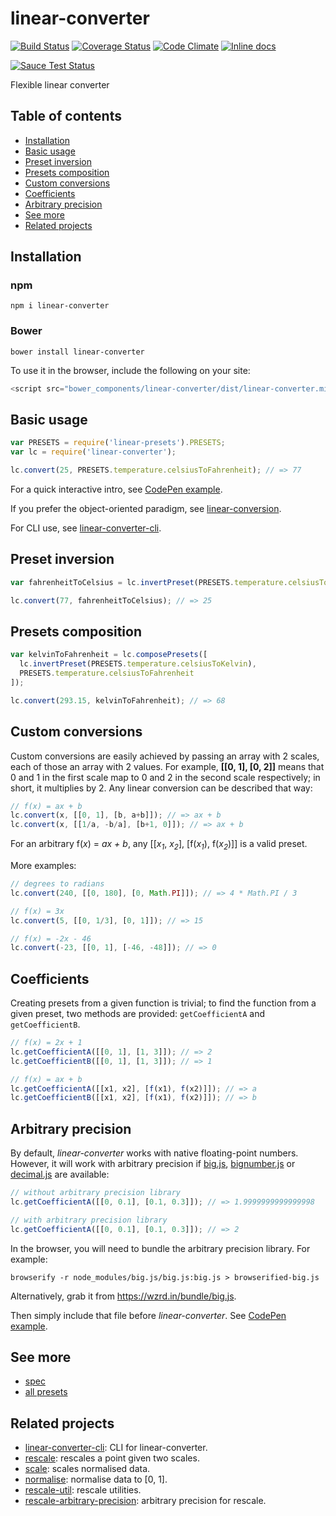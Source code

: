 # linear-converter

[![Build Status](https://travis-ci.org/javiercejudo/linear-converter.svg)](https://travis-ci.org/javiercejudo/linear-converter)
[![Coverage Status](https://coveralls.io/repos/javiercejudo/linear-converter/badge.svg?branch=master)](https://coveralls.io/r/javiercejudo/linear-converter?branch=master)
[![Code Climate](https://codeclimate.com/github/javiercejudo/linear-converter/badges/gpa.svg)](https://codeclimate.com/github/javiercejudo/linear-converter)
[![Inline docs](http://inch-ci.org/github/javiercejudo/linear-converter.svg?branch=master)](http://inch-ci.org/github/javiercejudo/linear-converter)

[![Sauce Test Status](https://saucelabs.com/browser-matrix/linear-converter.svg)](https://saucelabs.com/u/linear-converter)

Flexible linear converter

## Table of contents

- [Installation](#installation)
- [Basic usage](#basic-usage)
- [Preset inversion](#preset-inversion)
- [Presets composition](#presets-composition)
- [Custom conversions](#custom-conversions)
- [Coefficients](#coefficients)
- [Arbitrary precision](#arbitrary-precision)
- [See more](#see-more)
- [Related projects](#related-projects)

## Installation

### npm

    npm i linear-converter

### Bower

    bower install linear-converter

To use it in the browser, include the following on your site:

```js
<script src="bower_components/linear-converter/dist/linear-converter.min.js"></script>
```

## Basic usage

```js
var PRESETS = require('linear-presets').PRESETS;
var lc = require('linear-converter');

lc.convert(25, PRESETS.temperature.celsiusToFahrenheit); // => 77
```

For a quick interactive intro, see [CodePen example](http://codepen.io/javiercejudo/pen/PwvePd?editors=101).

If you prefer the object-oriented paradigm, see [linear-conversion](https://github.com/javiercejudo/linear-conversion).

For CLI use, see [linear-converter-cli](https://github.com/javiercejudo/linear-converter-cli).

## Preset inversion

```js
var fahrenheitToCelsius = lc.invertPreset(PRESETS.temperature.celsiusToFahrenheit);

lc.convert(77, fahrenheitToCelsius); // => 25
```

## Presets composition

```js
var kelvinToFahrenheit = lc.composePresets([
  lc.invertPreset(PRESETS.temperature.celsiusToKelvin),
  PRESETS.temperature.celsiusToFahrenheit
]);

lc.convert(293.15, kelvinToFahrenheit); // => 68
```

## Custom conversions

Custom conversions are easily achieved by passing an array with 2 scales, each
of those an array with 2 values. For example, **[[0, 1], [0, 2]]** means that 0 and
1 in the first scale map to 0 and 2 in the second scale respectively; in short,
it multiplies by 2. Any linear conversion can be described that way:

```js
// f(x) = ax + b
lc.convert(x, [[0, 1], [b, a+b]]); // => ax + b
lc.convert(x, [[1/a, -b/a], [b+1, 0]]); // => ax + b
```

For an arbitrary f(_x_) = _ax + b_, any [[_x<sub>1</sub>_, _x<sub>2</sub>_], [f(_x<sub>1</sub>_), f(_x<sub>2</sub>_)]] is a valid preset.

More examples:

```js
// degrees to radians
lc.convert(240, [[0, 180], [0, Math.PI]]); // => 4 * Math.PI / 3

// f(x) = 3x
lc.convert(5, [[0, 1/3], [0, 1]]); // => 15

// f(x) = -2x - 46
lc.convert(-23, [[0, 1], [-46, -48]]); // => 0
```

## Coefficients

Creating presets from a given function is trivial; to find the function from a given preset, two methods are provided: `getCoefficientA` and `getCoefficientB`.

```js
// f(x) = 2x + 1
lc.getCoefficientA([[0, 1], [1, 3]]); // => 2
lc.getCoefficientB([[0, 1], [1, 3]]); // => 1

// f(x) = ax + b
lc.getCoefficientA([[x1, x2], [f(x1), f(x2)]]); // => a
lc.getCoefficientB([[x1, x2], [f(x1), f(x2)]]); // => b
```

## Arbitrary precision

By default, *linear-converter* works with native floating-point numbers.
However, it will work with arbitrary precision if
[big.js](https://github.com/MikeMcl/big.js),
[bignumber.js](https://github.com/MikeMcl/bignumber.js)
or
[decimal.js](https://github.com/MikeMcl/decimal.js)
are available:

```js
// without arbitrary precision library
lc.getCoefficientA([[0, 0.1], [0.1, 0.3]]); // => 1.9999999999999998

// with arbitrary precision library
lc.getCoefficientA([[0, 0.1], [0.1, 0.3]]); // => 2
```

In the browser, you will need to bundle the arbitrary precision library.
For example:

    browserify -r node_modules/big.js/big.js:big.js > browserified-big.js

Alternatively, grab it from https://wzrd.in/bundle/big.js.

Then simply include that file before *linear-converter*. See [CodePen example](http://codepen.io/javiercejudo/pen/WvEWdQ?editors=101).

## See more

- [spec](test/iojs/spec.js)
- [all presets](https://github.com/javiercejudo/linear-presets/blob/master/data/presets.json)

## Related projects

- [linear-converter-cli](https://github.com/javiercejudo/linear-converter-cli): CLI for linear-converter.
- [rescale](https://github.com/javiercejudo/rescale): rescales a point given two scales.
- [scale](https://github.com/javiercejudo/scale): scales normalised data.
- [normalise](https://github.com/javiercejudo/normalise): normalise data to [0, 1].
- [rescale-util](https://github.com/javiercejudo/rescale-util): rescale utilities.
- [rescale-arbitrary-precision](https://github.com/javiercejudo/rescale-arbitrary-precision): arbitrary precision for rescale.
